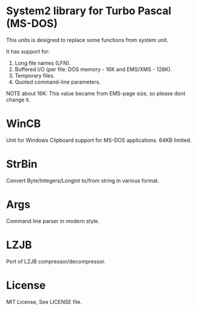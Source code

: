 # System2 library for Turbo Pascal (MS-DOS)

  This units is designed to replace some functions from system unit.

  It has support for:

  1. Long file names (LFN).
  2. Buffered I/O (per file: DOS memory - 16K and EMS/XMS - 128K).
  3. Temporary files.
  4. Quoted command-line parameters.

  NOTE about 16K: This value became from EMS-page size,
  so please dont change it.

#  WinCB

  Unit for Windows Clipboard support for MS-DOS applications.
  64KB limited.

#  StrBin

  Convert Byte/Integers/Longint to/from string in various format.

#  Args

  Command line parser in modern style.
#  LZJB

  Port of LZJB compressor/decompressor.

# License

MIT License, See LICENSE file.
